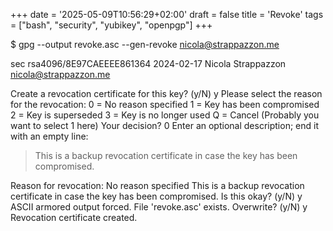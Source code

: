 +++
date = '2025-05-09T10:56:29+02:00'
draft = false
title = 'Revoke'
tags = ["bash", "security", "yubikey", "openpgp"]
+++

$ gpg --output revoke.asc --gen-revoke nicola@strappazzon.me

sec  rsa4096/8E97CAEEEE861364 2024-02-17 Nicola Strappazzon <nicola@strappazzon.me>

Create a revocation certificate for this key? (y/N) y
Please select the reason for the revocation:
  0 = No reason specified
  1 = Key has been compromised
  2 = Key is superseded
  3 = Key is no longer used
  Q = Cancel
(Probably you want to select 1 here)
Your decision? 0
Enter an optional description; end it with an empty line:
> This is a backup revocation certificate in case the key has been compromised.
>
Reason for revocation: No reason specified
This is a backup revocation certificate in case the key has been compromised.
Is this okay? (y/N) y
ASCII armored output forced.
File 'revoke.asc' exists. Overwrite? (y/N) y
Revocation certificate created.
